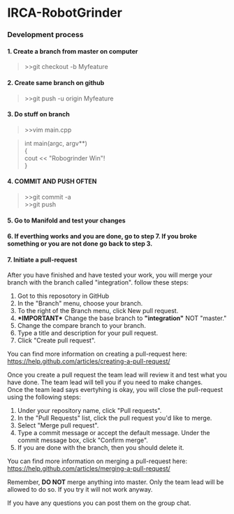 # IRCA-RobotGrinder

### Development process

#### 1. Create a branch from master on computer
>\>>git checkout -b Myfeature

#### 2. Create same branch on github
>\>>git push -u origin Myfeature

#### 3. Do stuff on branch
>\>>vim main.cpp

> int main(argc, argv\*\*)\
>{\
>cout << "Robogrinder Win"!\
>}

#### 4. COMMIT AND PUSH OFTEN
>\>>git commit -a\
\>>git push

#### 5. Go to Manifold and test your changes
#### 6. If everthing works and you are done, go to step 7. If you broke something or you are not done go back to step 3.
#### 7. Initiate a pull-request
After you have finished and have tested your work, you will merge your branch with the branch called "integration".
follow these steps:
1. Got to this reposotory in GitHub 
2. In the "Branch" menu, choose your branch.
3. To the right of the Branch menu, click New pull request.
4. **\*IMPORTANT\*** Change the base branch to **"integration"** NOT "master."
5. Change the compare branch to your branch.
6. Type a title and description for your pull request.
7.  Click "Create pull request".

You can find more information on creating a pull-request here: https://help.github.com/articles/creating-a-pull-request/

Once you create a pull request the team lead will review it and test what you have done. The team lead will tell you if you need to make changes. \
Once the team lead says evertyhing is okay, you will close the pull-request using the following steps:
1. Under your repository name, click  "Pull requests".
2. In the "Pull Requests" list, click the pull request you'd like to merge.
3. Select "Merge pull request".
4. Type a commit message or accept the default message. Under the commit message box, click "Confirm merge".
5. If you are done with the branch, then you should delete it.

You can find more information on merging a pull-request here: https://help.github.com/articles/merging-a-pull-request/

Remember, **DO NOT** merge anything into master. Only the team lead will be allowed to do so. If you try it will not work anyway.

If you have any questions you can post them on the group chat.

